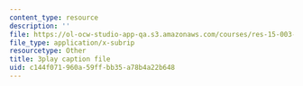 ```yaml
---
content_type: resource
description: ''
file: https://ol-ocw-studio-app-qa.s3.amazonaws.com/courses/res-15-003-shaping-the-future-of-work-15-662x-spring-2016/c144f071960a59ffbb35a78b4a22b648_LxDmWdOwIA8.vtt
file_type: application/x-subrip
resourcetype: Other
title: 3play caption file
uid: c144f071-960a-59ff-bb35-a78b4a22b648
---
```

